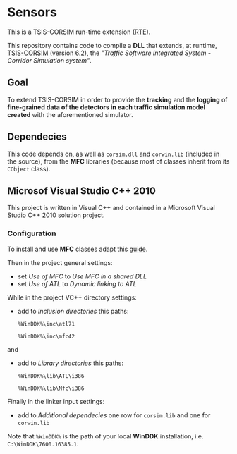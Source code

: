 # Sensors

This is a TSIS-CORSIM run-time extension ([RTE][]).

This repository contains code to compile a **DLL** that extends, at runtime, [TSIS-CORSIM][] (version [6.2][]), the _"Traffic Software Integrated System - Corridor Simulation system"_.

## Goal

To extend TSIS-CORSIM in order to provide the **tracking** and the **logging** of **fine-grained data of the detectors in each traffic simulation model created** with the aforementioned simulator.

## Dependecies

This code depends on, as well as `corsim.dll` and `corwin.lib` (included in the source), from the **MFC** libraries (because most of classes inherit from its `CObject` class).

## Microsof Visual Studio C++ 2010

This project is written in Visual C++ and contained in a Microsoft Visual Studio C++ 2010 solution project.

### Configuration

To install and use **MFC** classes adapt this [guide][].

Then in the project general settings:

+	set _Use of MFC_ to _Use MFC in a shared DLL_
+	set _Use of ATL_ to _Dynamic linking to ATL_

While in the project VC++ directory settings:

+	add to _Inclusion directories_ this paths:

	`%WinDDK%\inc\atl71`

	`%WinDDK%\inc\mfc42`

and

+	add to _Library directories_ this paths:

	`%WinDDK%\lib\ATL\i386`

	`%WinDDK%\lib\Mfc\i386`

Finally in the linker input settings:

+	add to _Additional dependecies_ one row for `corsim.lib` and one for `corwin.lib`

Note that `%WinDDK%` is the path of your local **WinDDK** installation, i.e. `C:\WinDDK\7600.16385.1`.

[guide]: http://bit.ly/mfc-in-visual-c-express
[RTE]: http://mctrans.ce.ufl.edu/featured/tsis/version6/CORSIMRTE.htm
[6.2]: http://mctrans.ce.ufl.edu/featured/tsis/
[TSIS-CORSIM]: http://ops.fhwa.dot.gov/trafficanalysistools/corsim.htm